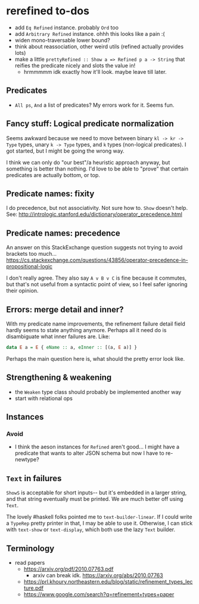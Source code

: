 # rerefined to-dos
* add `Eq Refined` instance. probably `Ord` too
* add `Arbitrary Refined` instance. ohhh this looks like a pain :(
* widen mono-traversable lower bound?
* think about reassociation, other weird utils (refined actually provides lots)
* make a little `prettyRefined :: Show a => Refined p a -> String` that reifies
  the predicate nicely and slots the value in!
  * hrmmmmm idk exactly how it'll look. maybe leave till later.

## Predicates
* `All ps`, `And` a list of predicates? My errors work for it. Seems fun.

## Fancy stuff: Logical predicate normalization
Seems awkward because we need to move between binary `kl -> kr -> Type` types,
unary `k -> Type` types, and `k` types (non-logical predicates). I got started,
but I might be going the wrong way.

I think we can only do "our best"/a heuristic approach anyway, but something is
better than nothing. I'd love to be able to "prove" that certain predicates are
actually bottom, or top.

## Predicate names: fixity
I do precedence, but not associativity. Not sure how to. `Show` doesn't help.
See: http://intrologic.stanford.edu/dictionary/operator_precedence.html

## Predicate names: precedence
An answer on this StackExchange question suggests not trying to avoid brackets
too much...
https://cs.stackexchange.com/questions/43856/operator-precedence-in-propositional-logic

I don't really agree. They also say `A v B v C` is fine because it commutes, but
that's not useful from a syntactic point of view, so I feel safer ignoring their
opinion.

## Errors: merge detail and inner?
With my predicate name improvements, the refinement failure detail field hardly
seems to state anything anymore. Perhaps all it need do is disambiguate what
inner failures are. Like:

```haskell
data E a = E { eName :: a, eInner :: [(a, E a)] }
```

Perhaps the main question here is, what should the pretty error look like.

## Strengthening & weakening
* the `Weaken` type class should probably be implemented another way
* start with relational ops

## Instances
### Avoid
* I think the aeson instances for `Refined` aren't good... I might have a
  predicate that wants to alter JSON schema but now I have to re-newtype?

## `Text` in failures
`ShowS` is acceptable for short inputs-- but it's embedded in a larger string,
and that string eventually must be printed. We are much better off using `Text`.

The lovely #haskell folks pointed me to `text-builder-linear`. If I could write
a `TypeRep` pretty printer in that, I may be able to use it. Otherwise, I can
stick with `text-show` or `text-display`, which both use the lazy `Text`
builder.

## Terminology
* read papers
  * https://arxiv.org/pdf/2010.07763.pdf
    * arxiv can break idk. https://arxiv.org/abs/2010.07763
  * https://prl.khoury.northeastern.edu/blog/static/refinement_types_lecture.pdf
  * https://www.google.com/search?q=refinement+types+paper
